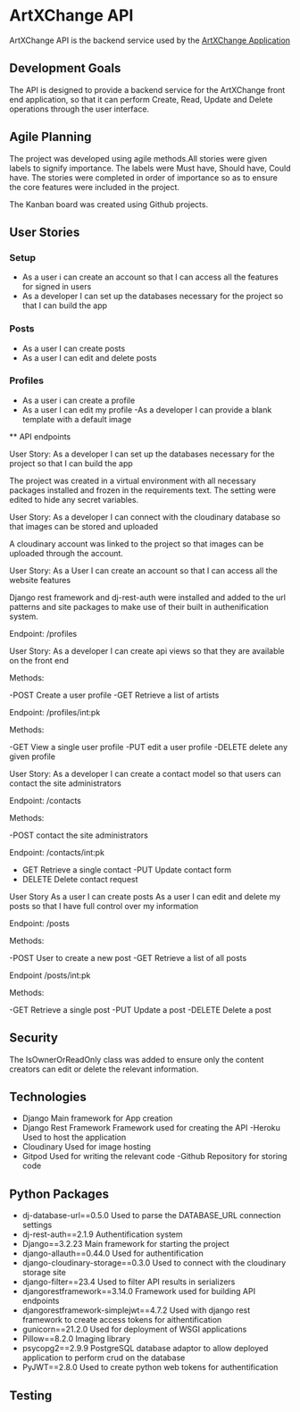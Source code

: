 # ArtXChange API

ArtXChange API is the backend service used by the [ArtXChange Application](https://pp5-frontend-4b5821b7dc88.herokuapp.com/)


## Development Goals

The API is designed to provide a backend service for the ArtXChange front end application, so that it can perform Create, Read, Update and Delete operations through the user interface.

## Agile Planning

The project was developed using agile methods.All stories were given labels to signify importance. The labels were Must have, Should have, Could have. The stories were completed in order of importance so as to ensure the core features were included in the project.

The Kanban board was created using Github projects. 

## User Stories

### Setup

- As a user i can create an account so that I can access all the features for signed in users
- As a developer I can set up the databases necessary for the project so that I can build the app

### Posts

- As a user I can create posts
- As a user I can edit and delete posts

### Profiles

- As a user i can create a profile
- As a user I can edit my profile
-As a developer I can provide a blank template with a default image

** API endpoints

User Story:
As a developer I can set up the databases necessary for the project so that I can build the app

The project was created in a virtual environment with all necessary packages installed and frozen in the requirements text.
The setting were edited to hide any secret variables.

User Story: 
As a developer I can connect with the cloudinary database so that images can be stored and uploaded

A cloudinary account was linked to the project so that images can be uploaded through the account.

User Story:
As a User I can create an account so that I can access all the website features

Django rest framework and dj-rest-auth were installed and added to the url patterns and site packages to make use of their built in authenification system.

Endpoint: /profiles

User Story:
As a developer I can create api views so that they are available on the front end

Methods:

-POST Create a user profile
-GET Retrieve a list of artists

Endpoint: /profiles/int:pk

Methods:

-GET View a single user profile
-PUT edit a user profile
-DELETE delete any given profile

User Story:
As a developer I can create a contact model so that users can contact the site administrators

Endpoint: /contacts

Methods: 

-POST contact the site administrators

Endpoint: /contacts/int:pk

- GET Retrieve a single contact
-PUT Update contact form
- DELETE Delete contact request

User Story
As a user I can create posts
As a user I can edit and delete my posts so that I have full control over my information

Endpoint: /posts

Methods:

-POST User to create a new post
-GET Retrieve a list of all posts

Endpoint /posts/int:pk

Methods:

-GET Retrieve a single post
-PUT Update a post
-DELETE Delete a post


## Security

The IsOwnerOrReadOnly class was added to ensure only the content creators can edit or delete the relevant information.

## Technologies

- Django
Main framework for App creation
- Django Rest Framework
Framework used for creating the API
-Heroku
Used to host the application
- Cloudinary
Used for image hosting
- Gitpod
Used for writing the relevant code
-Github
Repository for storing code


## Python Packages

- dj-database-url==0.5.0
Used to parse the DATABASE_URL connection settings
- dj-rest-auth==2.1.9
Authentification system
- Django==3.2.23
Main framework for starting the project
- django-allauth==0.44.0
Used for authentification
- django-cloudinary-storage==0.3.0
Used to connect with the cloudinary storage site
- django-filter==23.4
Used to filter API results in serializers
- djangorestframework==3.14.0
Framework used for building API endpoints
- djangorestframework-simplejwt==4.7.2
Used with django rest framework to create access tokens for aithentification
- gunicorn==21.2.0
Used for deployment of WSGI applications
- Pillow==8.2.0
Imaging library
- psycopg2==2.9.9
PostgreSQL database adaptor to allow deployed application to perform crud on the database
- PyJWT==2.8.0
Used to create python web tokens for authentification


## Testing


